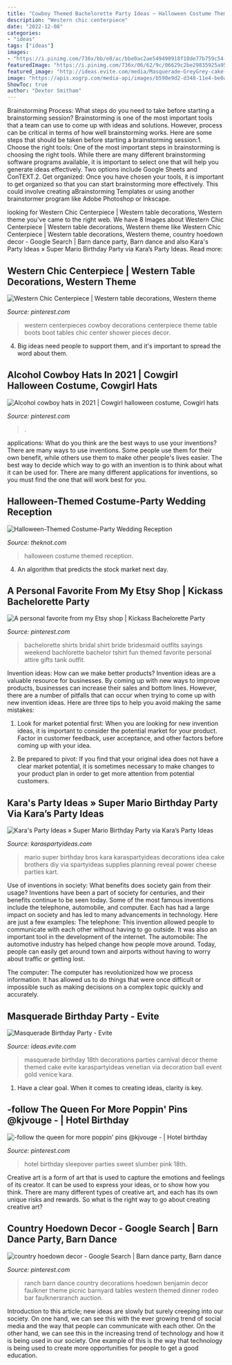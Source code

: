 ```yaml
---
title: "Cowboy Themed Bachelorette Party Ideas ~ Halloween Costume Themed Reception"
description: "Western chic centerpiece"
date: "2022-12-08"
categories:
- "ideas"
tags: ["ideas"]
images:
- "https://i.pinimg.com/736x/bb/e0/ac/bbe0ac2ae549490918f10de77b759c54--bachelorette-party-shirts-bachelorette-weekend.jpg?b=t"
featuredImage: "https://i.pinimg.com/736x/06/62/9c/06629c2be29835925a95b51871d11d9b--sweet--hotel-party-hotel-sleepover-party.jpg"
featured_image: "http://ideas.evite.com/media/Masquerade-GreyGrey-cake-1200.jpg"
image: "https://apis.xogrp.com/media-api/images/b590e9d2-d348-11e4-be0a-22000aa61a3e"
ShowToc: true
author: "Dexter Smitham"
---
```



Brainstorming Process: What steps do you need to take before starting a brainstorming session?
Brainstorming is one of the most important tools that a team can use to come up with ideas and solutions. However, process can be critical in terms of how well brainstorming works. Here are some steps that should be taken before starting a brainstorming session:1. Choose the right tools: One of the most important steps in brainstorming is choosing the right tools. While there are many different brainstorming software programs available, it is important to select one that will help you generate ideas effectively. Two options include Google Sheets and ConTEXT.2. Get organized: Once you have chosen your tools, it is important to get organized so that you can start brainstorming more effectively. This could involve creating aBrainstorming Templates or using another brainstormer program like Adobe Photoshop or Inkscape.
	

		
looking for Western Chic Centerpiece | Western table decorations, Western theme you've came to the right web. We have 8 Images about Western Chic Centerpiece | Western table decorations, Western theme like Western Chic Centerpiece | Western table decorations, Western theme, country hoedown decor - Google Search | Barn dance party, Barn dance and also Kara&#039;s Party Ideas » Super Mario Birthday Party via Kara’s Party Ideas. Read more:
		
    
## Western Chic Centerpiece | Western Table Decorations, Western Theme

<img loading=lazy src="https://i.pinimg.com/736x/f9/08/1e/f9081ef6cd3afddede397e3cc631380a--western-centerpieces-centerpieces-for-tables.jpg" onerror="this.onerror=null;this.src='https://tse4.mm.bing.net/th?id=OIP.9K1teoE8yT6oOZ7lzKx5-wHaJ7&amp;pid=15.1';" alt="Western Chic Centerpiece | Western table decorations, Western theme">

_Source: pinterest.com_

>western centerpieces cowboy decorations centerpiece theme table boots boot tables chic center shower pieces decor. 

	

4. Big ideas need people to support them, and it's important to spread the word about them.

    
## Alcohol Cowboy Hats In 2021 | Cowgirl Halloween Costume, Cowgirl Hats

<img loading=lazy src="https://i.pinimg.com/736x/31/fb/73/31fb7344d70310d3a6e903ac7ddec5e4.jpg" onerror="this.onerror=null;this.src='https://tse1.mm.bing.net/th?id=OIP.mmWgS-ahq9TuAlRTcxTfngHaEK&amp;pid=15.1';" alt="Alcohol cowboy hats in 2021 | Cowgirl halloween costume, Cowgirl hats">

_Source: pinterest.com_

>. 

	

applications: What do you think are the best ways to use your inventions?
There are many ways to use inventions. Some people use them for their own benefit, while others use them to make other people's lives easier. The best way to decide which way to go with an invention is to think about what it can be used for. There are many different applications for inventions, so you must find the one that will work best for you.

    
## Halloween-Themed Costume-Party Wedding Reception

<img loading=lazy src="https://apis.xogrp.com/media-api/images/b590e9d2-d348-11e4-be0a-22000aa61a3e" onerror="this.onerror=null;this.src='https://tse4.mm.bing.net/th?id=OIP.EWGqMT-eUEaZac9z5n7KiQHaKw&amp;pid=15.1';" alt="Halloween-Themed Costume-Party Wedding Reception">

_Source: theknot.com_

>halloween costume themed reception. 

	

4. An algorithm that predicts the stock market next day.

    
## A Personal Favorite From My Etsy Shop | Kickass Bachelorette Party

<img loading=lazy src="https://i.pinimg.com/736x/bb/e0/ac/bbe0ac2ae549490918f10de77b759c54--bachelorette-party-shirts-bachelorette-weekend.jpg?b=t" onerror="this.onerror=null;this.src='https://tse2.mm.bing.net/th?id=OIP.Y92QdZRg-UcdHLGP_NSK3QHaJ3&amp;pid=15.1';" alt="A personal favorite from my Etsy shop | Kickass Bachelorette Party">

_Source: pinterest.com_

>bachelorette shirts bridal shirt bride bridesmaid outfits sayings weekend bachlorette bachelor tshirt fun themed favorite personal attire gifts tank outfit. 

	

Invention ideas: How can we make better products?
Invention ideas are a valuable resource for businesses. By coming up with new ways to improve products, businesses can increase their sales and bottom lines. However, there are a number of pitfalls that can occur when trying to come up with new invention ideas. Here are three tips to help you avoid making the same mistakes:
1. Look for market potential first: When you are looking for new invention ideas, it is important to consider the potential market for your product. Factor in customer feedback, user acceptance, and other factors before coming up with your idea.

2. Be prepared to pivot: If you find that your original idea does not have a clear market potential, it is sometimes necessary to make changes to your product plan in order to get more attention from potential customers.

    
## Kara&#039;s Party Ideas » Super Mario Birthday Party Via Kara’s Party Ideas

<img loading=lazy src="https://karaspartyideas.com/wp-content/uploads/2013/07/mario-14.jpg" onerror="this.onerror=null;this.src='https://tse4.mm.bing.net/th?id=OIP.5tyPoe5T1hMpxsuSMo0lYgHaLM&amp;pid=15.1';" alt="Kara&#039;s Party Ideas » Super Mario Birthday Party via Kara’s Party Ideas">

_Source: karaspartyideas.com_

>mario super birthday bros kara karaspartyideas decorations idea cake brothers diy via spartyideas supplies planning reveal power cheese parties kart. 

	

Use of inventions in society: What benefits does society gain from their usage?
Inventions have been a part of society for centuries, and their benefits continue to be seen today. Some of the most famous inventions include the telephone, automobile, and computer. Each has had a large impact on society and has led to many advancements in technology. Here are just a few examples: The telephone: This invention allowed people to communicate with each other without having to go outside. It was also an important tool in the development of the internet.
The automobile: The automotive industry has helped change how people move around. Today, people can easily get around town and airports without having to worry about traffic or getting lost.

The computer: The computer has revolutionized how we process information. It has allowed us to do things that were once difficult or impossible such as making decisions on a complex topic quickly and accurately.

    
## Masquerade Birthday Party - Evite

<img loading=lazy src="http://ideas.evite.com/media/Masquerade-GreyGrey-cake-1200.jpg" onerror="this.onerror=null;this.src='https://tse3.mm.bing.net/th?id=OIP.P24SjZO554qTDVTTnPYVBwHaLH&amp;pid=15.1';" alt="Masquerade Birthday Party - Evite">

_Source: ideas.evite.com_

>masquerade birthday 18th decorations parties carnival decor theme themed cake evite karaspartyideas venetian via decoration ball event gold venice kara. 

	

1. Have a clear goal. When it comes to creating ideas, clarity is key.

    
## -follow The Queen For More Poppin&#039; Pins @kjvouge ️- | Hotel Birthday

<img loading=lazy src="https://i.pinimg.com/736x/06/62/9c/06629c2be29835925a95b51871d11d9b--sweet--hotel-party-hotel-sleepover-party.jpg" onerror="this.onerror=null;this.src='https://tse2.mm.bing.net/th?id=OIP.LlOEhAl0u4VzFsni6hlyqgHaNK&amp;pid=15.1';" alt="-follow the queen for more poppin&#039; pins @kjvouge ️- | Hotel birthday">

_Source: pinterest.com_

>hotel birthday sleepover parties sweet slumber pink 18th. 

	

Creative art is a form of art that is used to capture the emotions and feelings of its creator. It can be used to express your ideas, or to show how you think. There are many different types of creative art, and each has its own unique risks and rewards. So what is the right way to go about creating creative art?

    
## Country Hoedown Decor - Google Search | Barn Dance Party, Barn Dance

<img loading=lazy src="https://i.pinimg.com/736x/a9/fc/eb/a9fcebcfa41ad967dd2c2d510e7492f2.jpg" onerror="this.onerror=null;this.src='https://tse1.mm.bing.net/th?id=OIP.GZ6TQ7j5xcmxDebpIvcfQAHaH3&amp;pid=15.1';" alt="country hoedown decor - Google Search | Barn dance party, Barn dance">

_Source: pinterest.com_

>ranch barn dance country decorations hoedown benjamin decor faulkner theme picnic barnyard tables western themed dinner rodeo bar faulknersranch auction. 

	

Introduction to this article; new ideas are slowly but surely creeping into our society. On one hand, we can see this with the ever growing trend of social media and the way that people can communicate with each other. On the other hand, we can see this in the increasing trend of technology and how it is being used in our society. One example of this is the way that technology is being used to create more opportunities for people to get a good education.

